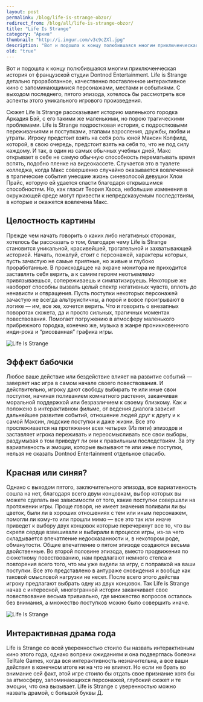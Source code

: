 ```yaml
---
layout: post
permalink: /blog/life-is-strange-obzor/
redirect_from: /blog/all/life-is-strange-obzor/
title: "Life Is Strange"
category: "Архив"
thumbnail: "http://i.imgur.com/v3c9cZXl.jpg"
description: "Вот и подошла к концу полюбившаяся многим приключенческая история от французской студии Dontnod Entertainment. Life is Strange детально проработанное, качественно поставленное интерактивное кино с запоминающимися персонажами, местами и событиями. С выходом последнего, пятого эпизода, хотелось бы рассмотреть все аспекты этого уникального игрового произведения."
old: "true"
---
```


Вот и подошла к концу полюбившаяся многим приключенческая история от французской студии Dontnod Entertainment. Life is Strange детально проработанное, качественно поставленное интерактивное кино с запоминающимися персонажами, местами и событиями. С выходом последнего, пятого эпизода, хотелось бы рассмотреть все аспекты этого уникального игрового произведения.

Сюжет Life Is Strange рассказывает историю маленького городка Аркадия Бэй, с его такими же маленькими, но порою трагическими проблемами. Life is Strange подростковая история, с подростковыми переживаниями и поступками, этапами взросления, дружбы, любви и утраты. Игроку предстоит взять на себя роль юной Максин Колфилд, которой, в свою очередь, предстоит взять на себя то, что не под силу каждому. И так, в один из самых обычных учебных дней, Макс открывает в себе не самую обычную способность перематывать время вспять, подобно пленке на видеокассете. Случается это в туалете колледжа, когда Макс совершенно случайно оказывается вовлеченной в трагические события унесшие жизнь синеволосой девушки Хлои Прайс, которую ей удается спасти благодаря открывшимся способностям. Но, как гласит Теория Хаоса, небольшие изменения в окружающей среде могут привести к непредсказуемым последствиям, в которые и окажется вовлечена Макс.

## Целостность картины

Прежде чем начать говорить о каких либо негативных сторонах, хотелось бы рассказать о том, благодаря чему Life is Strange становится уникальной, красивейшей, трогательной и захватывающей историей. Начать, пожалуй, стоит с персонажей, характеры которых, пусть зачастую не самые приятные, но живые и глубоко проработанные. В происходящее на экране монитора не приходится заставлять себя верить, а к самим героям неотъемлемо привязываешься, сопереживаешь и симпатизируешь. Некоторые же наоборот способны вызвать целый спектр негативных чувств, вплоть до ненависти и отвращения. Пусть поступки некоторых персонажей зачастую не всегда альтруистичны, а порой и вовсе проигрывают в логике — им, все же, хочется верить. Что и говорить о внезапных поворотах сюжета, да и просто сильных, трагичных моментах повествования. Помогает погружению в атмосферу маленького прибрежного городка, конечно же, музыка в жанре проникновенного инди-рока и “рисованная” графика игры.

![Life Is Strange](http://i.imgur.com/cHTw1Jk.jpg)

## Эффект бабочки

Любое ваше действие или бездействие влияет на развитие событий — заверяет нас игра в самом начале своего повествования. И действительно, игроку дают свободу выбирать те или иные свои поступки, начиная поливанием комнатного растения, заканчивая моральной поддержкой или безразличием к своему близкому. Как и положено в интерактивном фильме, от ведения диалога зависит дальнейшее развитие событий, отношение людей друг к другу и к самой Максин, людские поступки и даже жизни. Все это прослеживается на протяжении всех четырех (Из пяти) эпизодов и заставляет игрока переживать и переосмысливать все свои выборы, раздумывая о том приведут ли они к правильным последствиям. За эту вариативность и эмоции, которые вызывают те или иные поступки, нельзя не сказать Dontnod Entertainment отдельное спасибо.

## Красная или синяя?

Однако с выходом пятого, заключительного эпизода, все вариативность сошла на нет, благодаря всего двум концовкам, выбор которых вы можете сделать вне зависимости от того, какие поступки совершали на протяжении игры. Проще говоря, не имеет значения поливали ли вы цветок, были ли в хороших отношениях с тем или иным персонажем, помогли ли кому-то или прошли мимо — все это так или иначе приведет к выбору двух концовок которые перечеркнут все то, что вы скрепя сердце взвешивали и выбирали в процессе игры, из-за чего складывается впечатление недосказанности и, в некотором роде, обманутости. Общие впечатление о пятом эпизоде создаются весьма двойственные. Во второй половине эпизода, вместо продвижения по сюжетному повествованию, нам предлагают немного стелса и повторения всего того, что мы уже видели за игру, с поправкой на ваши поступки. Все это представлено в антураже сновидения и вообще как таковой смысловой нагрузки не несет. После всего этого действа игроку предлагают выбрать одну из двух концовок. Так Life is Strange начав с интересной, многогранной истории заканчивает свое повествование весьма тривиально, где множество вопросов осталось без внимания, а множество поступков можно было совершить иначе.

![Life Is Strange](http://i.imgur.com/E3xo7iI.jpg)

## Интерактивная драма года

Life is Strange со всей уверенностью стоило бы назвать интерактивным кино этого года, однако вопреки ожиданиям и она подверглась болезни Telltale Games, когда вся интерактивность незначительна, а все ваши действия в конечном итоге ни на что не влияют. Но если не брать во внимание сей факт, этой игре стоило бы отдать свое признание хотя бы за атмосферу, запоминающихся персонажей, глубокий сюжет и те эмоции, что она вызывает. Life is Strange с уверенностью можно назвать драмой, с большой буквы Д.